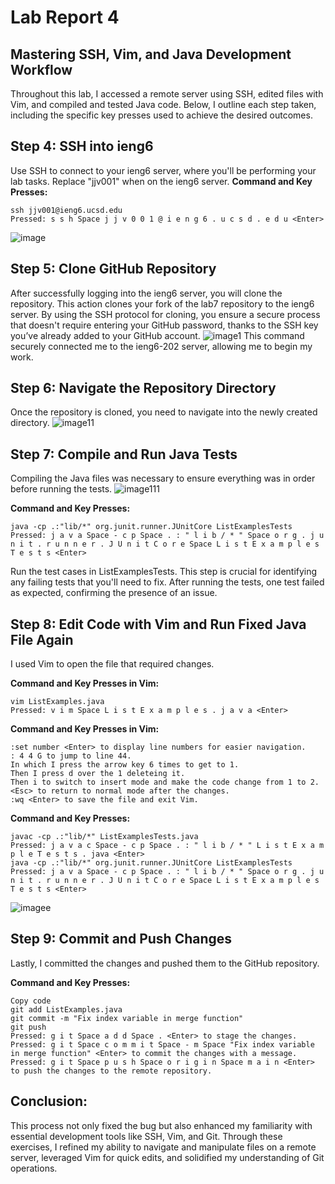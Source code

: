 # Lab Report 4
## Mastering SSH, Vim, and Java Development Workflow
Throughout this lab, I accessed a remote server using SSH, edited files with Vim, and compiled and tested Java code. Below, I outline each step taken, including the specific key presses used to achieve the desired outcomes.
## Step 4: SSH into ieng6
Use SSH to connect to your ieng6 server, where you'll be performing your lab tasks. Replace "jjv001" when on the ieng6 server.
**Command and Key Presses:**

```
ssh jjv001@ieng6.ucsd.edu
Pressed: s s h Space j j v 0 0 1 @ i e n g 6 . u c s d . e d u <Enter>
```
![image](https://github.com/jjvsqz/cse15l-lab-reports/assets/142750464/7fe855eb-6802-4eef-a5b1-f432884aba4d)
## Step 5: Clone GitHub Repository
After successfully logging into the ieng6 server, you will clone the repository. This action clones your fork of the lab7 repository to the ieng6 server. By using the SSH protocol for cloning, you ensure a secure process that doesn't require entering your GitHub password, thanks to the SSH key you’ve already added to your GitHub account.
![image1](https://github.com/jjvsqz/cse15l-lab-reports/assets/142750464/97399432-fb00-4b88-a610-b77b105a6bf6)
This command securely connected me to the ieng6-202 server, allowing me to begin my work.

## Step 6: Navigate the Repository Directory
Once the repository is cloned, you need to navigate into the newly created directory.
![image11](https://github.com/jjvsqz/cse15l-lab-reports/assets/142750464/cf71a0ef-9c10-43d9-a661-5416aa49b597)

## Step 7: Compile and Run Java Tests
Compiling the Java files was necessary to ensure everything was in order before running the tests.
![image111](https://github.com/jjvsqz/cse15l-lab-reports/assets/142750464/a5b0cdc1-a89f-43d1-8c81-2ede362360a6)

**Command and Key Presses:**

```
java -cp .:"lib/*" org.junit.runner.JUnitCore ListExamplesTests
Pressed: j a v a Space - c p Space . : " l i b / * " Space o r g . j u n i t . r u n n e r . J U n i t C o r e Space L i s t E x a m p l e s T e s t s <Enter>
```
Run the test cases in ListExamplesTests. This step is crucial for identifying any failing tests that you'll need to fix. After running the tests, one test failed as expected, confirming the presence of an issue.

## Step 8: Edit Code with Vim and Run Fixed Java File Again
I used Vim to open the file that required changes.

**Command and Key Presses in Vim:**

```
vim ListExamples.java
Pressed: v i m Space L i s t E x a m p l e s . j a v a <Enter>
```
**Command and Key Presses in Vim:**

```
:set number <Enter> to display line numbers for easier navigation.
: 4 4 G to jump to line 44.
In which I press the arrow key 6 times to get to 1.
Then I press d over the 1 deleteing it. 
Then i to switch to insert mode and make the code change from 1 to 2.
<Esc> to return to normal mode after the changes.
:wq <Enter> to save the file and exit Vim.
```

**Command and Key Presses:**

```
javac -cp .:"lib/*" ListExamplesTests.java
Pressed: j a v a c Space - c p Space . : " l i b / * " L i s t E x a m p l e T e s t s . java <Enter>
java -cp .:"lib/*" org.junit.runner.JUnitCore ListExamplesTests
Pressed: j a v a Space - c p Space . : " l i b / * " Space o r g . j u n i t . r u n n e r . J U n i t C o r e Space L i s t E x a m p l e s T e s t s <Enter>
```
![imagee](https://github.com/jjvsqz/cse15l-lab-reports/assets/142750464/43f90763-90a0-42ab-a0e1-d1261039593b)

## Step 9: Commit and Push Changes
Lastly, I committed the changes and pushed them to the GitHub repository.

**Command and Key Presses:**

```
Copy code
git add ListExamples.java
git commit -m "Fix index variable in merge function"
git push
Pressed: g i t Space a d d Space . <Enter> to stage the changes.
Pressed: g i t Space c o m m i t Space - m Space "Fix index variable in merge function" <Enter> to commit the changes with a message.
Pressed: g i t Space p u s h Space o r i g i n Space m a i n <Enter> to push the changes to the remote repository.
```

## Conclusion:
This process not only fixed the bug but also enhanced my familiarity with essential development tools like SSH, Vim, and Git. Through these exercises, I refined my ability to navigate and manipulate files on a remote server, leveraged Vim for quick edits, and solidified my understanding of Git operations.
